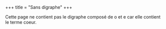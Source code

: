 +++
title = "Sans digraphe"
+++

Cette page ne contient pas le digraphe composé de o et e car elle contient le terme coeur.